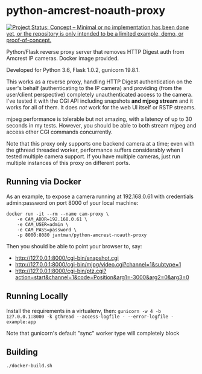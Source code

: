 # python-amcrest-noauth-proxy

[![Project Status: Concept – Minimal or no implementation has been done yet, or the repository is only intended to be a limited example, demo, or proof-of-concept.](http://www.repostatus.org/badges/latest/concept.svg)](http://www.repostatus.org/#concept)

Python/Flask reverse proxy server that removes HTTP Digest auth from Amcrest IP cameras. Docker image provided.

Developed for Python 3.6, Flask 1.0.2, gunicorn 19.8.1.

This works as a reverse proxy, handling HTTP Digest authentication on the user's behalf (authenticating to the IP camera) and providing (from the user/client perspective) completely unauthenticated access to the camera. I've tested it with the CGI API including snapshots **and mjpeg stream** and it works for all of them. It does _not_ work for the web UI itself or RSTP streams.

mjpeg performance is tolerable but not amazing, with a latency of up to 30 seconds in my tests. However, you should be able to both stream mjpeg and access other CGI commands concurrently.

Note that this proxy only supports one backend camera at a time; even with the gthread threaded worker, performance suffers considerably when I tested multiple camera support. If you have multiple cameras, just run multiple instances of this proxy on different ports.

## Running via Docker

As an example, to expose a camera running at 192.168.0.61 with credentials admin:password on port 8000 of your local machine:

```
docker run -it --rm --name cam-proxy \
    -e CAM_ADDR=192.168.0.61 \
    -e CAM_USER=admin \
    -e CAM_PASS=password \
    -p 8000:8080 jantman/python-amcrest-noauth-proxy
```

Then you should be able to point your browser to, say:

* http://127.0.0.1:8000/cgi-bin/snapshot.cgi
* http://127.0.0.1:8000/cgi-bin/mjpg/video.cgi?channel=1&subtype=1
* http://127.0.0.1:8000/cgi-bin/ptz.cgi?action=start&channel=1&code=Position&arg1=-3000&arg2=0&arg3=0

## Running Locally

Install the requirements in a virtualenv, then: ``gunicorn -w 4 -b 127.0.0.1:8000 -k gthread --access-logfile - --error-logfile - example:app``

Note that gunicorn's default "sync" worker type will completely block

## Building

``./docker-build.sh``
